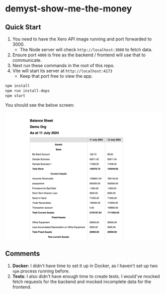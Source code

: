 # demyst-show-me-the-money

## Quick Start

1. You need to have the Xero API image running and port forwarded to 3000.
   - The Node server will check `http://localhost:3000` to fetch data.
1. Ensure port `4000` is free as the backend / frontend will use that to communicate.
1. Next run these commands in the root of this repo.
1. Vite will start its server at `http://localhost:4173`
   - Keep that port free to view the app.

```
npm install
npm run install-deps
npm start
```

You should see the below screen:

![screenshot](screenshot.png)

## Comments

1. **Docker:** I didn't have time to set it up in Docker, as I haven't set up two `npm` process running before.
1. **Tests**: I also didn't have enough time to create tests. I would've mocked fetch requests for the backend and mocked incomplete data for the frontend.

